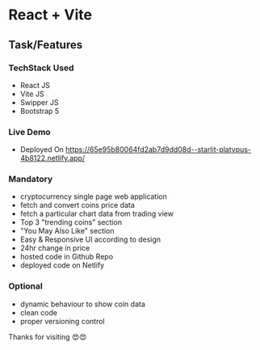 # React + Vite

## Task/Features

### TechStack Used
- React JS
- Vite JS
- Swipper JS
- Bootstrap 5

### Live Demo
- Deployed On
  https://65e95b80064fd2ab7d9dd08d--starlit-platypus-4b8122.netlify.app/

### Mandatory
- cryptocurrency single page web application
- fetch and convert coins price data
- fetch a particular chart data from trading view
- Top 3 "trending coins" section
- "You May Also Like" section
- Easy & Responsive UI according to design
- 24hr change in price
- hosted code in Github Repo
- deployed code on Netlify

### Optional
- dynamic behaviour to show coin data
- clean code
- proper versioning control


Thanks for visiting 😍😍
